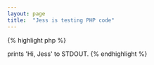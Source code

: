 ```yaml
---
layout: page
title:  "Jess is testing PHP code"
---
```

{% highlight php %}
<?php
$name='Jess';
  echo "Hi, $name";
#=> prints 'Hi, Jess' to STDOUT.
{% endhighlight %}

